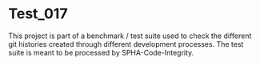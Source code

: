 # Test_017
This project is part of a benchmark / test suite used to check the different git histories created through different development processes. The test suite is meant to be processed by SPHA-Code-Integrity.

